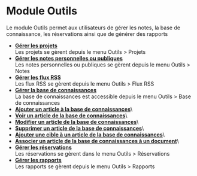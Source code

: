 Module Outils
=============

Le module Outils permet aux utilisateurs de gérer les notes, la base de
connaissance, les réservations ainsi que de générer des rapports

-   **[Gérer les projets](../glpi/tool_projects.html)**\
     Les projets se gèrent depuis le menu Outils \> Projets
-   **[Gérer les notes personnelles ou
    publiques](../glpi/tool_reminder.html)**\
     Les notes personnelles ou publiques se gèrent depuis le menu Outils
    \> Notes
-   **[Gérer les flux RSS](../glpi/tool_rssflow.html)**\
     Les flux RSS se gèrent depuis le menu Outils \> Flux RSS
-   **[Gérer la base de connaissances](../glpi/tool_knowbase.html)**\
     La base de connaissances est accessible depuis le menu Outils \>
    Base de connaissances
-   **[Ajouter un article à la base de
    connaissances](../glpi/tool_knowbase_t_create.html)**\
-   **[Voir un article de la base de
    connaissances](../glpi/tool_knowbase_t_read.html)**\
-   **[Modifier un article de la base de
    connaissances](../glpi/tool_knowbase_t_update.html)**\
-   **[Supprimer un article de la base de
    connaissances](../glpi/tool_knowbase_t_delete.html)**\
-   **[Ajouter une cible à un article de la base de
    connaissances](../glpi/tool_knowbase_t_addtarget.html)**\
-   **[Associer un article de la base de connaissances à un
    document](../glpi/tool_knowbase_t_linktodocument.html)**\
-   **[Gérer les réservations](../glpi/tool_reservation.html)**\
     Les réservations se gèrent dans le menu Outils \> Réservations
-   **[Gérer les rapports](../glpi/tool_report.html)**\
     Les rapports se gèrent depuis le menu Outils \> Rapports

